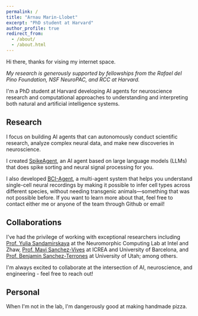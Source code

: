 ```yaml
---
permalink: /
title: "Arnau Marin-Llobet"
excerpt: "PhD student at Harvard"
author_profile: true
redirect_from: 
  - /about/
  - /about.html
---
```


Hi there, thanks for vising my internet space.

*My research is generously supported by fellowships from the Rafael del Pino Foundation, NSF NeuroPAC, and RCC at Harvard.*

I'm a PhD student at Harvard developing AI agents for neuroscience research and computational approaches to understanding and interpreting both natural and artificial intelligence systems.

## Research

I focus on building AI agents that can autonomously conduct scientific research, analyze complex neural data, and make new discoveries in neuroscience.

I created [SpikeAgent](https://github.com/LiuLab-Bioelectronics-Harvard/SpikeAgent), an AI agent based on large language models (LLMs) that does spike sorting and neural signal processing for you. 


I also developed [BCI-Agent](https://github.com/LiuLab-Bioelectronics-Harvard/BCI-Agent), a multi-agent system that helps you understand single-cell neural recordings by making it possible to infer cell types across different species, without needing transgenic animals—something that was not possible before.
If you want to learn more about that, feel free to contact either me or anyone of the team through Github or email!

## Collaborations
I've had the privilege of working with exceptional researchers including [Prof. Yulia Sandamirskaya](https://sandamirskaya.eu/) at the Neuromorphic Computing Lab at Intel and Zhaw, [Prof. Mavi Sanchez-Vives](hhttps://www.icrea.cat/community/icreas/17606/maria-victoria-sanchez-vives/) at ICREA and University of Barcelona, and [Prof. Benjamin Sanchez-Terrones](https://ece.uic.edu/profiles/terrones-benjamin/) at University of Utah; among others. 

I'm always excited to collaborate at the intersection of AI, neuroscience, and engineering - feel free to reach out!

## Personal

When I'm not in the lab, I'm dangerously good at making handmade pizza.